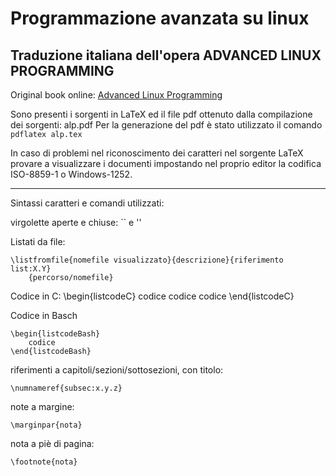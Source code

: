 Programmazione avanzata su linux
=================================

Traduzione italiana dell'opera ADVANCED LINUX PROGRAMMING
---------------------------------------------------------

Original book online:
[Advanced Linux Programming](http://www.advancedlinuxprogramming.com/)

Sono presenti i sorgenti in LaTeX ed il file pdf ottenuto dalla compilazione dei sorgenti: alp.pdf
Per la generazione del pdf è stato utilizzato il comando
`pdflatex alp.tex`

In caso di problemi nel riconoscimento dei caratteri nel sorgente LaTeX provare a visualizzare i documenti impostando nel proprio editor la codifica ISO-8859-1 o Windows-1252.

____________________

Sintassi caratteri e comandi utilizzati:

virgolette aperte e chiuse:
	`` e ''

Listati da file:

	\listfromfile{nomefile visualizzato}{descrizione}{riferimento list:X.Y}
		{percorso/nomefile}

Codice in C:
	\begin{listcodeC}
		codice codice codice
	\end{listcodeC}

Codice in Basch

	\begin{listcodeBash}
		codice
	\end{listcodeBash}

riferimenti a capitoli/sezioni/sottosezioni, con titolo:

	\numnameref{subsec:x.y.z}

note a margine:

	\marginpar{nota}

nota a piè di pagina:

	\footnote{nota}
